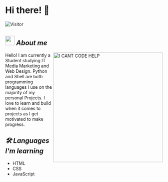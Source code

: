 # Hi there! 👋
![Visitor](https://visitor-badge.laobi.icu/badge?page_id=Derisorant.repoName)

## <img align="centre" src="https://i.ibb.co/t37yTc3/images-removebg-preview.png" width="30px"> ***About me***

<img align="right" width=350px alt="I CANT CODE HELP" src="https://i.ibb.co/WDvc8hg/ezgif-1-b556d5886f.gif" />

Hello! I am currently a Student studying IT Media Marketing and Web Design.
Python and Shell are both programming languages I use on the majority of my personal Projects.
I love to learn and build when it comes to projects as I get motivated to make progress.

## ***🛠 Languages I'm learning***
* HTML
* CSS
* JavaScript
